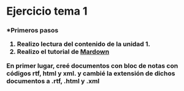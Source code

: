 <h1>Ejercicio tema 1  </h1>

<h3> *Primeros pasos  

1. Realizo lectura del contenido de la unidad 1.  
2. Realizo el tutorial de [Mardown](http://www.markdowntutorial.com/)


En primer lugar, creé documentos con bloc de notas con códigos **rtf, html y xml.** y cambié la extensión de dichos documentos a **.rtf, .html y .xml**




